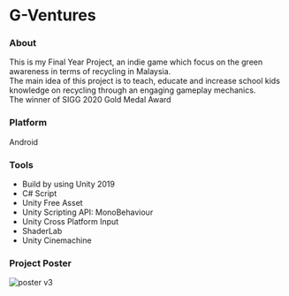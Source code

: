 # G-Ventures  
### About  
This is my Final Year Project, an indie game which focus on the green awareness in terms of recycling in Malaysia.    
The main idea of this project is to teach, educate and increase school kids knowledge on recycling through an engaging gameplay mechanics.     
The winner of SIGG 2020 Gold Medal Award    
### Platform  
Android  
### Tools  
* Build by using Unity 2019  
* C# Script  
* Unity Free Asset  
* Unity Scripting API: MonoBehaviour  
* Unity Cross Platform Input  
* ShaderLab  
* Unity Cinemachine  
### Project Poster  
![poster v3](https://user-images.githubusercontent.com/55059378/107418416-97e7b580-6b51-11eb-8661-654e333f740b.png)

